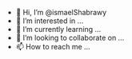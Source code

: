 - 👋 Hi, I’m @ismaelShabrawy
- 👀 I’m interested in ...
- 🌱 I’m currently learning ...
- 💞️ I’m looking to collaborate on ...
- 📫 How to reach me ...

<!---
ismaelShabrawy/ismaelShabrawy is a ✨ special ✨ repository because its `README.md` (this file) appears on your GitHub profile.
You can click the Preview link to take a look at your changes.
--->

